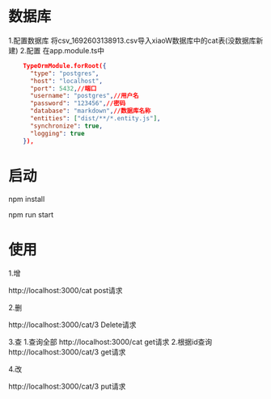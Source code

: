 # 数据库
1.配置数据库
将csv_1692603138913.csv导入xiaoW数据库中的cat表(没数据库新建)
2.配置
在app.module.ts中

```json
    TypeOrmModule.forRoot({
      "type": "postgres",
      "host": "localhost",
      "port": 5432,//端口
      "username": "postgres",//用户名
      "password": "123456",//密码
      "database": "markdown",//数据库名称
      "entities": ["dist/**/*.entity.js"],
      "synchronize": true,
      "logging": true
    }),
```
# 启动

npm install

npm run start

# 使用

1.增

http://localhost:3000/cat post请求

2.删

http://localhost:3000/cat/3 Delete请求

3.查
  1.查询全部
    http://localhost:3000/cat get请求
  2.根据id查询
    http://localhost:3000/cat/3 get请求

4.改

http://localhost:3000/cat/3 put请求
